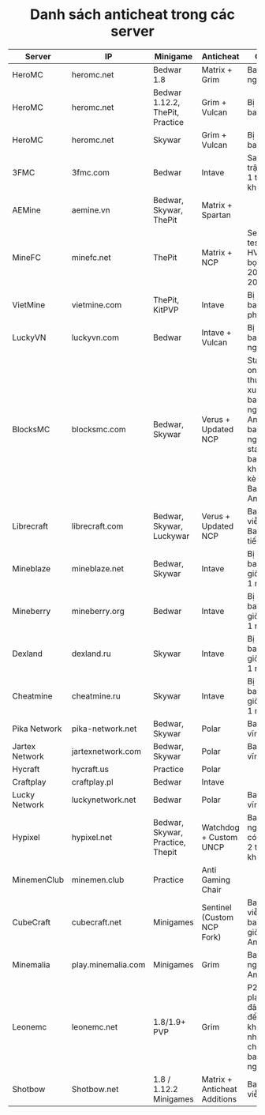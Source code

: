 <div align="center">
  <h1>Danh sách anticheat trong các server</h1>
</div>

| Server         | IP                 | Minigame                         | Anticheat                    | Chú ý                                                                                                                      |
| -------------- | ------------------ | -------------------------------- | ---------------------------- | -------------------------------------------------------------------------------------------------------------------------- |
| HeroMC         | heromc.net         | Bedwar 1.8                       | Matrix + Grim                | Ban IP 7 ngày                                                                                                              |
| HeroMC         | heromc.net         | Bedwar 1.12.2, ThePit, Practice  | Grim + Vulcan                | Bị kick ăn ban 1 giờ                                                                                                       |
| HeroMC         | heromc.net         | Skywar                           | Grim + Vulcan                | Bị kick ăn ban 1 giờ                                                                                                       |
| 3FMC           | 3fmc.com           | Bedwar                           | Intave                       | Sau 2 trận thay 1 tài khoản                                                                                                |
| AEMine         | aemine.vn          | Bedwar, Skywar, ThePit           | Matrix + Spartan             |
| MineFC         | minefc.net         | ThePit                           | Matrix + NCP                 | Server test trình HVH của bọn 2014-2015                                                                                    |
| VietMine       | vietmine.com       | ThePit, KitPVP                   | Intave                       | Bị kick ăn ban 20 phút                                                                                                     |
| LuckyVN        | luckyvn.com        | Bedwar                           | Intave + Vulcan              | Bị kick ăn ban 1 ngày                                                                                                      |
| BlocksMC       | blocksmc.com       | Bedwar, Skywar                   | Verus + Updated NCP          | Staff online thường xuyên, bị ban 1 ngày với Anticheat, ban 7 ngày với staff, bị ban tài khoản kèm thêm Ban IP, có AntiVPN |
| Librecraft     | librecraft.com     | Bedwar, Skywar, Luckywar         | Verus + Updated NCP          | Ban vĩnh viễn + Ban IP 6 tiếng                                                                                             |
| Mineblaze      | mineblaze.net      | Bedwar, Skywar                   | Intave                       | Bị kick ăn ban IP 6 giờ hoặc 1 ngày                                                                                        |
| Mineberry      | mineberry.org      | Bedwar                           | Intave                       | Bị kick ăn ban IP 6 giờ hoặc 1 ngày                                                                                        |
| Dexland        | dexland.ru         | Skywar                           | Intave                       | Bị kick ăn ban IP 6 giờ hoặc 1 ngày                                                                                        |
| Cheatmine      | cheatmine.ru       | Skywar                           | Intave                       | Bị kick ăn ban IP 6 giờ hoặc 1 ngày                                                                                        |
| Pika Network   | pika-network.net   | Bedwar, Skywar                   | Polar                        | Ban IP vĩnh viễn                                                                                                           |
| Jartex Network | jartexnetwork.com  | Bedwar, Skywar                   | Polar                        | Ban IP vĩnh viễn                                                                                                           |
| Hycraft        | hycraft.us         | Practice                         | Polar                        |                                                                                                                            |
| Craftplay      | craftplay.pl       | Bedwar                           | Intave                       |                                                                                                                            |
| Lucky Network  | luckynetwork.net   | Bedwar                           | Polar                        | Ban IP vĩnh viễn                                                                                                           |
| Hypixel        | hypixel.net        | Bedwar, Skywar, Practice, Thepit | Watchdog	+ Custom UNCP       | Ban 30 ngày, 1 IP có tối đa 2 tài khoản                                                                                    |
| MinemenClub    | minemen.club       | Practice                         | Anti Gaming Chair            |                                                                                                                            |
| CubeCraft      | cubecraft.net      | Minigames                        | Sentinel (Custom NCP Fork)   | Ban vĩnh viễn + ban IP 24 giờ + AntiVPN                                                                                    |
| Minemalia      | play.minemalia.com | Minigames                        | Grim                         | Ban IP 30 ngày + AntiVPN                                                                                                   |
| Leonemc        | leonemc.net        | 1.8/1.9+ PVP                     | Grim                         | P2W, player ở đây ngu đến mức không nhận ra cheater, ban 15 ngày                                                           |
| Shotbow        | Shotbow.net        | 1.8 / 1.12.2 Minigames           | Matrix + Anticheat Additions | Ban vĩnh viễn                                                                                                              |
